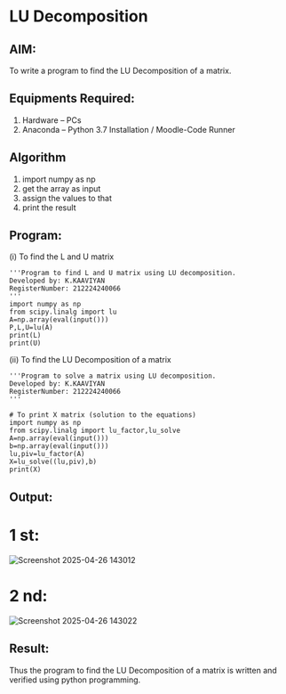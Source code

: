 # LU Decomposition 

## AIM:
To write a program to find the LU Decomposition of a matrix.

## Equipments Required:
1. Hardware – PCs
2. Anaconda – Python 3.7 Installation / Moodle-Code Runner

## Algorithm
1. import numpy as np
2. get the array as input
3. assign the values to that
4. print the result

## Program:
(i) To find the L and U matrix
```
'''Program to find L and U matrix using LU decomposition.
Developed by: K.KAAVIYAN
RegisterNumber: 212224240066
'''
import numpy as np
from scipy.linalg import lu
A=np.array(eval(input()))
P,L,U=lu(A)
print(L)
print(U)
```
(ii) To find the LU Decomposition of a matrix
```
'''Program to solve a matrix using LU decomposition.
Developed by: K.KAAVIYAN
RegisterNumber: 212224240066
'''

# To print X matrix (solution to the equations)
import numpy as np
from scipy.linalg import lu_factor,lu_solve
A=np.array(eval(input()))
b=np.array(eval(input()))
lu,piv=lu_factor(A)
X=lu_solve((lu,piv),b)
print(X)
```

## Output:
# 1 st:
![Screenshot 2025-04-26 143012](https://github.com/user-attachments/assets/a8bdf012-9094-406a-944b-0d25978df725)
# 2 nd:
![Screenshot 2025-04-26 143022](https://github.com/user-attachments/assets/5650ab9e-8ce3-4ffd-9bcd-4d688c120e9c)


## Result:
Thus the program to find the LU Decomposition of a matrix is written and verified using python programming.
